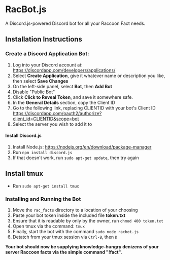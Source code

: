 # RacBot.js

A Discord.js-powered Discord bot for all your Raccoon Fact needs.

## Installation Instructions

### Create a Discord Application Bot:
1. Log into your Discord account at:
https://discordapp.com/developers/applications/
2. Select **Create Application**, give it whatever name or description you like, then select **Save Changes**
3. On the left-side panel, select **Bot**, then **Add Bot**
4. Disable "Public Bot"
5. Click **Click to Reveal Token**, and save it somewhere safe.
6. In the **General Details** section, copy the Client ID
7. Go to the following link, replacing CLIENTID with your bot's Client ID
https://discordapp.com/oauth2/authorize?client_id=CLIENTID&scope=bot
8. Select the server you wish to add it to


#### Install Discord.js
1. Install Node.js:
https://nodejs.org/en/download/package-manager
2. Run  ``npm install discord.js``
2. If that doesn't work, run ``sudo apt-get update``, then try again

## Install tmux
- Run ``sudo apt-get install tmux``

### Installing and Running the Bot
1. Move the ``rac_facts`` directory to a location of your choosing
2. Paste your bot token inside the included file **token.txt**
  1. Ensure that it is readable by only by the owner, run ``chmod 400 token.txt``
3. Open tmux via the command: ``tmux``
4. Finally, start the bot with the command ``sudo node racbot.js``
5. Detatch from your tmux session via ``Ctrl-B``, then ``D``

**Your bot should now be supplying knowledge-hungry denizens of your server Raccoon facts via the simple command "!fact".**
